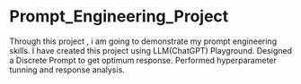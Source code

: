 # Prompt_Engineering_Project
Through this project , i am going to demonstrate my prompt engineering skills.
I have created this project using LLM(ChatGPT) Playground.
Designed a Discrete Prompt to get optimum response.
Performed hyperparameter tunning and response analysis.
